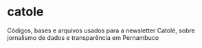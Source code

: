 # catole
Códigos, bases e arquivos usados para a newsletter Catolé, sobre jornalismo de dados e transparência em Pernambuco

